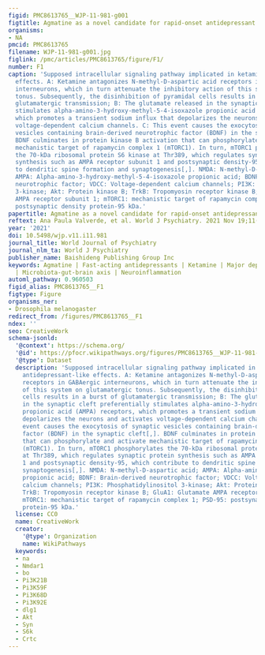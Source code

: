 ```yaml
---
figid: PMC8613765__WJP-11-981-g001
figtitle: Agmatine as a novel candidate for rapid-onset antidepressant response
organisms:
- NA
pmcid: PMC8613765
filename: WJP-11-981-g001.jpg
figlink: /pmc/articles/PMC8613765/figure/F1/
number: F1
caption: 'Supposed intracellular signaling pathway implicated in ketamine’s antidepressant-like
  effects. A: Ketamine antagonizes N-methyl-D-aspartic acid receptors in GABAergic
  interneurons, which in turn attenuate the inhibitory action of this system on glutamatergic
  tonus. Subsequently, the disinhibition of pyramidal cells results in a burst of
  glutamatergic transmission; B: The glutamate released in the synaptic cleft preferentially
  stimulates alpha-amino-3-hydroxy-methyl-5-4-isoxazole propionic acid (AMPA) receptors,
  which promotes a transient sodium influx that depolarizes the neurons and activates
  voltage-dependent calcium channels. C: This event causes the exocytosis of synaptic
  vesicles containing brain-derived neurotrophic factor (BDNF) in the synaptic cleft[,].
  BDNF culminates in protein kinase B activation that can phosphorylate and activate
  mechanistic target of rapamycin complex 1 (mTORC1). In turn, mTORC1 phosphorylates
  the 70-kDa ribosomal protein S6 kinase at Thr389, which regulates synaptic protein
  synthesis such as AMPA receptor subunit 1 and postsynaptic density-95, which contribute
  to dendritic spine formation and synaptogenesis[,]. NMDA: N-methyl-D-aspartic acid;
  AMPA: Alpha-amino-3-hydroxy-methyl-5-4-isoxazole propionic acid; BDNF: Brain-derived
  neurotrophic factor; VDCC: Voltage-dependent calcium channels; PI3K: Phosphatidylinositol
  3-kinase; Akt: Protein kinase B; TrkB: Tropomyosin receptor kinase B; GluA1: Glutamate
  AMPA receptor subunit 1; mTORC1: mechanistic target of rapamycin complex 1; PSD-95:
  postsynaptic density protein-95 kDa.'
papertitle: Agmatine as a novel candidate for rapid-onset antidepressant response.
reftext: Ana Paula Valverde, et al. World J Psychiatry. 2021 Nov 19;11(11):981-996.
year: '2021'
doi: 10.5498/wjp.v11.i11.981
journal_title: World Journal of Psychiatry
journal_nlm_ta: World J Psychiatry
publisher_name: Baishideng Publishing Group Inc
keywords: Agmatine | Fast-acting antidepressants | Ketamine | Major depressive disorder
  | Microbiota-gut-brain axis | Neuroinflammation
automl_pathway: 0.960503
figid_alias: PMC8613765__F1
figtype: Figure
organisms_ner:
- Drosophila melanogaster
redirect_from: /figures/PMC8613765__F1
ndex: ''
seo: CreativeWork
schema-jsonld:
  '@context': https://schema.org/
  '@id': https://pfocr.wikipathways.org/figures/PMC8613765__WJP-11-981-g001.html
  '@type': Dataset
  description: 'Supposed intracellular signaling pathway implicated in ketamine’s
    antidepressant-like effects. A: Ketamine antagonizes N-methyl-D-aspartic acid
    receptors in GABAergic interneurons, which in turn attenuate the inhibitory action
    of this system on glutamatergic tonus. Subsequently, the disinhibition of pyramidal
    cells results in a burst of glutamatergic transmission; B: The glutamate released
    in the synaptic cleft preferentially stimulates alpha-amino-3-hydroxy-methyl-5-4-isoxazole
    propionic acid (AMPA) receptors, which promotes a transient sodium influx that
    depolarizes the neurons and activates voltage-dependent calcium channels. C: This
    event causes the exocytosis of synaptic vesicles containing brain-derived neurotrophic
    factor (BDNF) in the synaptic cleft[,]. BDNF culminates in protein kinase B activation
    that can phosphorylate and activate mechanistic target of rapamycin complex 1
    (mTORC1). In turn, mTORC1 phosphorylates the 70-kDa ribosomal protein S6 kinase
    at Thr389, which regulates synaptic protein synthesis such as AMPA receptor subunit
    1 and postsynaptic density-95, which contribute to dendritic spine formation and
    synaptogenesis[,]. NMDA: N-methyl-D-aspartic acid; AMPA: Alpha-amino-3-hydroxy-methyl-5-4-isoxazole
    propionic acid; BDNF: Brain-derived neurotrophic factor; VDCC: Voltage-dependent
    calcium channels; PI3K: Phosphatidylinositol 3-kinase; Akt: Protein kinase B;
    TrkB: Tropomyosin receptor kinase B; GluA1: Glutamate AMPA receptor subunit 1;
    mTORC1: mechanistic target of rapamycin complex 1; PSD-95: postsynaptic density
    protein-95 kDa.'
  license: CC0
  name: CreativeWork
  creator:
    '@type': Organization
    name: WikiPathways
  keywords:
  - na
  - Nmdar1
  - bo
  - Pi3K21B
  - Pi3K59F
  - Pi3K68D
  - Pi3K92E
  - dlg1
  - Akt
  - Syn
  - S6k
  - Crtc
---
```

